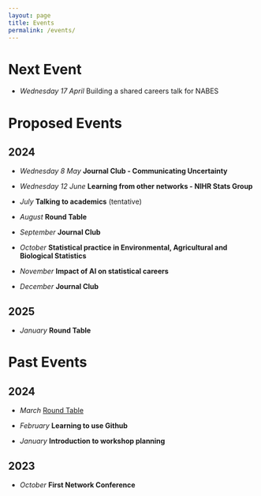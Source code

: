 ```yaml
---
layout: page
title: Events
permalink: /events/
---
```


# Next Event

* _Wednesday 17 April_   Building a shared careers talk for NABES

# Proposed Events

## 2024
* _Wednesday 8 May_ **Journal Club -  Communicating Uncertainty**

* _Wednesday 12 June_ **Learning from other networks - NIHR Stats Group**

* _July_  **Talking to academics** (tentative)

* _August_  **Round Table** 

* _September_  **Journal Club** 

* _October_  **Statistical practice in Environmental, Agricultural and Biological Statistics**

* _November_  **Impact of AI on statistical careers**

* _December_  **Journal Club**

## 2025

* _January_   **Round Table**

# Past Events

## 2024
* _March_  [Round Table](_posts/2024-03-31-Workshop-2024-March.markdown)

* _February_  **Learning to use Github**

* _January_  **Introduction to workshop planning**

## 2023 
* _October_  **First Network Conference**
